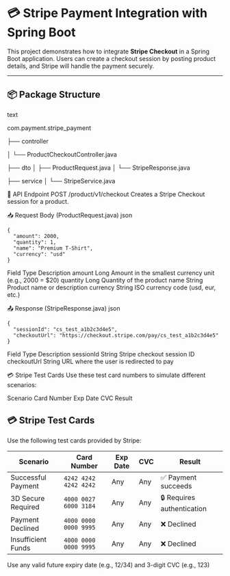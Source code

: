 # 💳 Stripe Payment Integration with Spring Boot

This project demonstrates how to integrate **Stripe Checkout** in a Spring Boot application. Users can create a checkout session by posting product details, and Stripe will handle the payment securely.

---

## 📦 Package Structure


text

com.payment.stripe_payment

├── controller

│   └── ProductCheckoutController.java

├── dto
│   ├── ProductRequest.java
│   └── StripeResponse.java

├── service
│   └── StripeService.java



🚀 API Endpoint
POST /product/v1/checkout
Creates a Stripe Checkout session for a product.

📥 Request Body (ProductRequest.java)
json
```
{
  "amount": 2000,
  "quantity": 1,
  "name": "Premium T-Shirt",
  "currency": "usd"
}

```
Field	Type	Description
amount	Long	Amount in the smallest currency unit (e.g., 2000 = $20)
quantity	Long	Quantity of the product
name	String	Product name or description
currency	String	ISO currency code (usd, eur, etc.)

📤 Response (StripeResponse.java)
json
```
{
  "sessionId": "cs_test_a1b2c3d4e5",
  "checkoutUrl": "https://checkout.stripe.com/pay/cs_test_a1b2c3d4e5"
}

```
Field	Type	Description
sessionId	String	Stripe checkout session ID
checkoutUrl	String	URL where the user is redirected to pay

💳 Stripe Test Cards
Use these test card numbers to simulate different scenarios:

Scenario	Card Number	Exp Date	CVC	Result
## 💳 Stripe Test Cards

Use the following test cards provided by Stripe:

| Scenario             | Card Number            | Exp Date | CVC | Result                    |
|----------------------|------------------------|----------|-----|---------------------------|
| Successful Payment   | `4242 4242 4242 4242`  | Any      | Any | ✅ Payment succeeds        |
| 3D Secure Required   | `4000 0027 6000 3184`  | Any      | Any | 🔒 Requires authentication |
| Payment Declined     | `4000 0000 0000 9995`  | Any      | Any | ❌ Declined                |
| Insufficient Funds   | `4000 0000 0000 9995`  | Any      | Any | ❌ Declined                |


Use any valid future expiry date (e.g., 12/34) and 3-digit CVC (e.g., 123)
